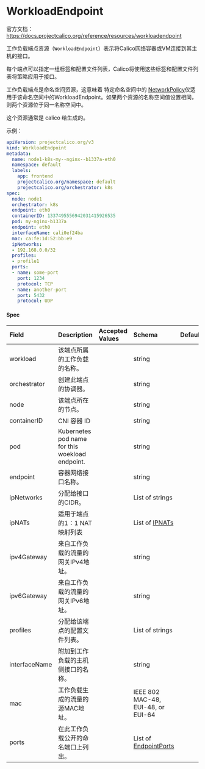 # WorkloadEndpoint

官方文档：https://docs.projectcalico.org/reference/resources/workloadendpoint

工作负载端点资源（`WorkloadEndpoint`）表示将Calico网络容器或VM连接到其主机的接口。

每个端点可以指定一组标签和配置文件列表，Calico将使用这些标签和配置文件列表将策略应用于接口。

工作负载端点是命名空间资源，这意味着 特定命名空间中的 [NetworkPolicy](https://docs.projectcalico.org/reference/resources/networkpolicy)仅适用于该命名空间中的WorkloadEndpoint。如果两个资源的名称空间值设置相同，则两个资源位于同一名称空间中。

这个资源通常是 calico 给生成的。

示例：

```yaml
apiVersion: projectcalico.org/v3
kind: WorkloadEndpoint
metadata:
  name: node1-k8s-my--nginx--b1337a-eth0
  namespace: default
  labels:
    app: frontend
    projectcalico.org/namespace: default
    projectcalico.org/orchestrator: k8s
spec:
  node: node1
  orchestrator: k8s
  endpoint: eth0
  containerID: 1337495556942031415926535
  pod: my-nginx-b1337a
  endpoint: eth0
  interfaceName: cali0ef24ba
  mac: ca:fe:1d:52:bb:e9
  ipNetworks:
  - 192.168.0.0/32
  profiles:
  - profile1
  ports:
  - name: some-port
    port: 1234
    protocol: TCP
  - name: another-port
    port: 5432
    protocol: UDP
```



#### Spec

| Field         | Description                                     | Accepted Values | Schema                                                       | Default |
| :------------ | :---------------------------------------------- | :-------------- | :----------------------------------------------------------- | :------ |
| workload      | 该端点所属的工作负载的名称。                    |                 | string                                                       |         |
| orchestrator  | 创建此端点的协调器。                            |                 | string                                                       |         |
| node          | 该端点所在的节点。                              |                 | string                                                       |         |
| containerID   | CNI 容器 ID                                     |                 | string                                                       |         |
| pod           | Kubernetes pod name for this woekload endpoint. |                 | string                                                       |         |
| endpoint      | 容器网络接口名称。                              |                 | string                                                       |         |
| ipNetworks    | 分配给接口的CIDR。                              |                 | List of strings                                              |         |
| ipNATs        | 适用于端点的1：1 NAT映射列表                    |                 | List of [IPNATs](https://docs.projectcalico.org/reference/resources/workloadendpoint#ipnat) |         |
| ipv4Gateway   | 来自工作负载的流量的网关IPv4地址。              |                 | string                                                       |         |
| ipv6Gateway   | 来自工作负载的流量的网关IPv6地址。              |                 | string                                                       |         |
| profiles      | 分配给该端点的配置文件列表。                    |                 | List of strings                                              |         |
| interfaceName | 附加到工作负载的主机侧接口的名称。              |                 | string                                                       |         |
| mac           | 工作负载生成的流量的源MAC地址。                 |                 | IEEE 802 MAC-48, EUI-48, or EUI-64                           |         |
| ports         | 在此工作负载公开的命名端口上列出。              |                 | List of [EndpointPorts](https://docs.projectcalico.org/reference/resources/workloadendpoint#endpointport) |         |
